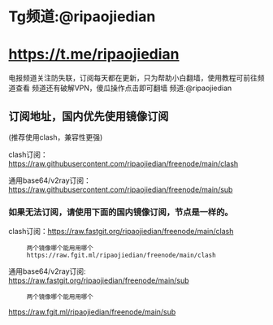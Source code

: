 # Tg频道:@ripaojiedian
# https://t.me/ripaojiedian
电报频道关注防失联，订阅每天都在更新，只为帮助小白翻墙，使用教程可前往频道查看
频道还有破解VPN，傻瓜操作点击即可翻墙
频道:@ripaojiedian

## 订阅地址，国内优先使用镜像订阅
(推荐使用clash，兼容性更强)

clash订阅：https://raw.githubusercontent.com/ripaojiedian/freenode/main/clash

通用base64/v2ray订阅：https://raw.githubusercontent.com/ripaojiedian/freenode/main/sub


### 如果无法订阅，请使用下面的国内镜像订阅，节点是一样的。

clash订阅：https://raw.fastgit.org/ripaojiedian/freenode/main/clash
         
         两个镜像哪个能用用哪个
         https://raw.fgit.ml/ripaojiedian/freenode/main/clash

通用base64/v2ray订阅: https://raw.fastgit.org/ripaojiedian/freenode/main/sub
       
         两个镜像哪个能用用哪个
https://raw.fgit.ml/ripaojiedian/freenode/main/sub
